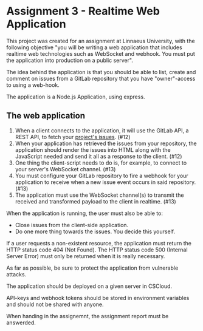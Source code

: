 # Assignment 3 - Realtime Web Application

This project was created for an assignment at Linnaeus University, with the following objective "you will be writing a web application that includes realtime web technologies such as WebSocket and webhook. You must put the application into production on a public server". 

The idea behind the application is that you should be able to list, create and comment on issues from a GitLab repository that you have "owner"-access to using a web-hook.

The application is a Node.js Application, using express.

## The web application

1. When a client connects to the application, it will use the GitLab API, a REST API, to fetch your [project's issues](https://docs.gitlab.com/ee/api/issues.html#list-project-issues). (#12)
2. When your application has retrieved the issues from your repository, the application should render the issues into HTML along with the JavaScript needed and send it all as a response to the client. (#12)
3. One thing the client-script needs to do is, for example, to connect to your server's WebSocket channel. (#13)
4. You must configure your GitLab repository to fire a webhook for your application to receive when a new issue event occurs in said repository. (#13)
5. The application must use the WebSocket channel(s) to transmit the received and transformed payload to the client in realtime. (#13)

When the application is running, the user must also be able to:

* Close issues from the client-side application. 
* Do one more thing towards the issues. You decide this yourself. 

If a user requests a non-existent resource, the application must return the HTTP status code 404 (Not Found). The HTTP status code 500 (Internal Server Error) must only be returned when it is really necessary.

As far as possible, be sure to protect the application from vulnerable attacks.

The application should be deployed on a given server in CSCloud.

API-keys and webhook tokens should be stored in environment variables and should not be shared with anyone. 

When handing in the assignemnt, the assignment report must be answerded. 
